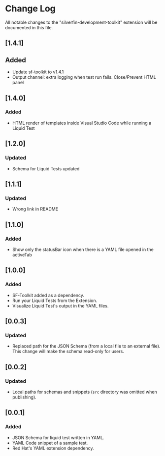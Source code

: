 # Change Log

All notable changes to the "silverfin-development-toolkit" extension will be documented in this file.

## [1.4.1]

## Added

- Update sf-toolkit to v1.4.1
- Output channel: extra logging when test run fails. Close/Prevent HTML panel

## [1.4.0]

### Added

- HTML render of templates inside Visual Studio Code while running a Liquid Test

## [1.2.0]

### Updated

- Schema for Liquid Tests updated

## [1.1.1]

### Updated

- Wrong link in README

## [1.1.0]

### Added

- Show only the statusBar icon when there is a YAML file opened in the activeTab

## [1.0.0]

### Added

- SF-Toolkit added as a dependency.
- Run your Liquid Tests from the Extension.
- Visualize Liquid Test's output in the YAML files.

## [0.0.3]

### Updated

- Replaced path for the JSON Schema (from a local file to an external file). This change will make the schema read-only for users.

## [0.0.2]

### Updated

- Local paths for schemas and snippets (`src` directory was omitted when publishing).

## [0.0.1]

### Added

- JSON Schema for liquid test written in YAML.
- YAML Code snippet of a sample test.
- Red Hat's YAML extension dependency.
